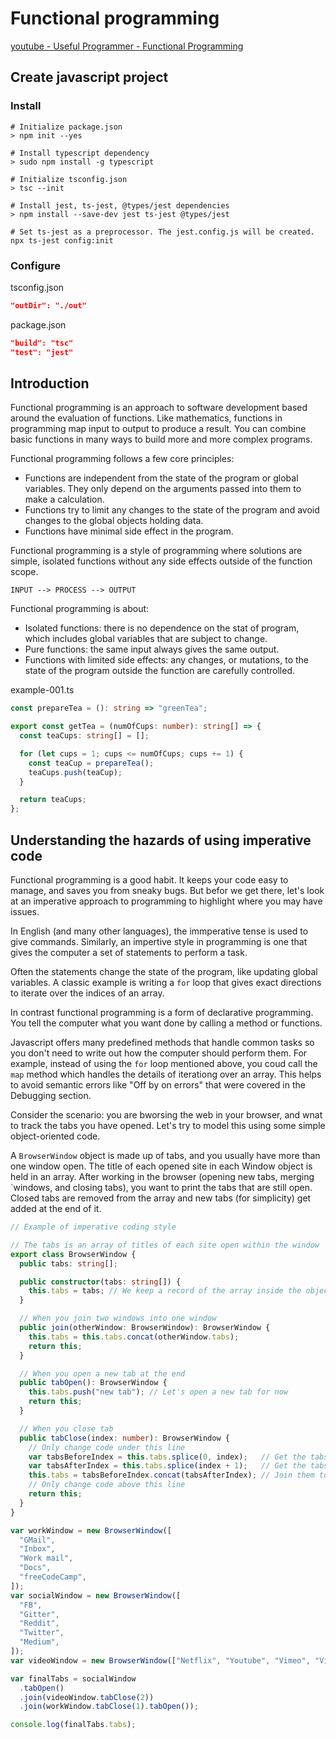 # Functional programming

[youtube - Useful Programmer - Functional Programming](https://youtube.com/playlist?list=PL3vpzVxKa3Pi7HqXYv0B_iudp1V6aeC1O)

## Create javascript project

### Install

```shell
# Initialize package.json
> npm init --yes

# Install typescript dependency
> sudo npm install -g typescript

# Initialize tsconfig.json
> tsc --init

# Install jest, ts-jest, @types/jest dependencies
> npm install --save-dev jest ts-jest @types/jest

# Set ts-jest as a preprocessor. The jest.config.js will be created.
npx ts-jest config:init
```

### Configure

tsconfig.json

```json
"outDir": "./out"
```

package.json

```json
"build": "tsc"
"test": "jest"
```

## Introduction

Functional programming is an approach to software development based around the 
evaluation of functions. Like mathematics, functions in programming map input
to output to produce a result. You can combine basic functions in many ways to
build more and more complex programs.

Functional programming follows a few core principles:

- Functions are independent from the state of the program or global variables.
  They only depend on the arguments passed into them to make a calculation.
- Functions try to limit any changes to the state of the program and avoid 
  changes to the global objects holding data.
- Functions have minimal side effect in the program.

Functional programming is a style of programming where solutions are simple, 
isolated functions without any side effects outside of the function scope.

```
INPUT --> PROCESS --> OUTPUT
```

Functional programming is about:

- Isolated functions: there is no dependence on the stat of program, which 
includes global variables that are subject to change.
- Pure functions: the same input always gives the same output.
- Functions with limited side effects: any changes, or mutations, to the 
state of the program outside the function are carefully controlled.

example-001.ts
```typescript
const prepareTea = (): string => "greenTea";

export const getTea = (numOfCups: number): string[] => {
  const teaCups: string[] = [];

  for (let cups = 1; cups <= numOfCups; cups += 1) {
    const teaCup = prepareTea();
    teaCups.push(teaCup);
  }

  return teaCups;
};
```
## Understanding the hazards of using imperative code

Functional programming is a good habit. It keeps your code easy to manage, and 
saves you from sneaky bugs. But befor we get there, let's look at an imperative
approach to programming to highlight where you may have issues.

In English (and many other languages), the immperative tense is used to give 
commands. Similarly, an impertive style in programming is one that gives the
computer a set of statements to perform a task.

Often the statements change the state of the program, like updating global
variables. A classic example is writing a `for` loop that gives exact 
directions to iterate over the indices of an array.

In contrast functional programming is a form of declarative programming. You
tell the computer what you want done by calling a method or functions.

Javascript offers many predefined methods that handle common tasks so you don't
need to write out how the computer should perform them. For example, instead of
using the `for` loop mentioned above, you coud call the `map` method which 
handles the details of iterationg over an array. This helps to avoid semantic 
errors like "Off by on errors" that were covered in the Debugging section.

Consider the scenario: you are bworsing the web in your browser, and wnat to 
track the tabs you have opened. Let's try to model this using some simple
object-oriented code.

A `BrowserWindow` object is made up of tabs, and you usually have more than one 
window open. The title of each opened site in each Window object is held 
in an array. After working in the browser (opening new tabs, merging `windows,
and closing tabs), you want to print the tabs that are still open. Closed tabs
are removed from the array and new tabs (for simplicity) get added at the end
of it.

```typescript
// Example of imperative coding style

// The tabs is an array of titles of each site open within the window
export class BrowserWindow {
  public tabs: string[];

  public constructor(tabs: string[]) {
    this.tabs = tabs; // We keep a record of the array inside the object
  }

  // When you join two windows into one window
  public join(otherWindow: BrowserWindow): BrowserWindow {
    this.tabs = this.tabs.concat(otherWindow.tabs);
    return this;
  }

  // When you open a new tab at the end
  public tabOpen(): BrowserWindow {
    this.tabs.push("new tab"); // Let's open a new tab for now
    return this;
  }

  // When you close tab
  public tabClose(index: number): BrowserWindow {
    // Only change code under this line
    var tabsBeforeIndex = this.tabs.splice(0, index);   // Get the tabs before the index
    var tabsAfterIndex = this.tabs.splice(index + 1);   // Get the tabs after the index
    this.tabs = tabsBeforeIndex.concat(tabsAfterIndex); // Join them together
    // Only change code above this line
    return this;
  }
}

var workWindow = new BrowserWindow([
  "GMail",
  "Inbox",
  "Work mail",
  "Docs",
  "freeCodeCamp",
]);
var socialWindow = new BrowserWindow([
  "FB",
  "Gitter",
  "Reddit",
  "Twitter",
  "Medium",
]);
var videoWindow = new BrowserWindow(["Netflix", "Youtube", "Vimeo", "Vine"]);

var finalTabs = socialWindow
  .tabOpen()
  .join(videoWindow.tabClose(2))
  .join(workWindow.tabClose(1).tabOpen());

console.log(finalTabs.tabs);
```
